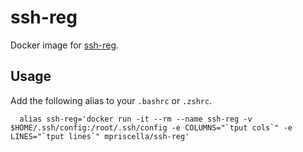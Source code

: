 # ssh-reg

Docker image for [ssh-reg](https://github.com/mpriscella/ssh-reg).

## Usage

Add the following alias to your `.bashrc` or `.zshrc`.

```
  alias ssh-reg='docker run -it --rm --name ssh-reg -v $HOME/.ssh/config:/root/.ssh/config -e COLUMNS="`tput cols`" -e LINES="`tput lines`" mpriscella/ssh-reg'
```
